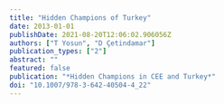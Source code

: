 ```yaml
---
title: "Hidden Champions of Turkey"
date: 2013-01-01
publishDate: 2021-08-20T12:06:02.906056Z
authors: ["T Yosun", "D Çetindamar"]
publication_types: ["2"]
abstract: ""
featured: false
publication: "*Hidden Champions in CEE and Turkey*"
doi: "10.1007/978-3-642-40504-4_22"
---
```


